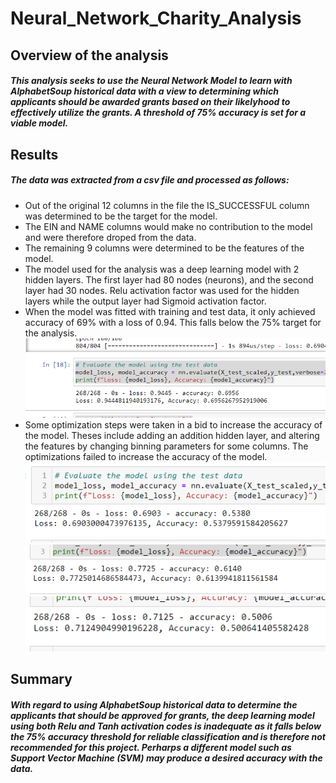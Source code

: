 # Neural_Network_Charity_Analysis

## Overview of the analysis

##### This analysis seeks to use the Neural Network Model to learn with AlphabetSoup historical data with a view to determining which applicants should be awarded grants based on their likelyhood to effectively utilize the grants. A threshold of 75% accuracy is set for a viable model.

## Results

##### The data was extracted from a csv file and processed as follows:

* Out of the original 12 columns in the file the IS_SUCCESSFUL column was determined to be the target for the model.
* The EIN and NAME columns would make no contribution to the model and were therefore droped from the data.
* The remaining 9 columns were determined to be the features of the model.
* The model used for the analysis was a deep learning model with 2 hidden layers. The first layer had 80 nodes (neurons), and the second layer had 30 nodes. Relu activation factor was used for the hidden layers while the output layer had Sigmoid activation factor.
* When the model was fitted with training and test data, it only achieved accuracy of 69% with a loss of 0.94. This falls below the 75% target for the analysis. ![first_model_output](Resources/first_model_output.PNG)
* Some optimization steps were taken in a bid to increase the accuracy of the model. Theses include adding an addition hidden layer, and altering the features by changing binning parameters for some columns. The optimizations failed to increase the accuracy of the model. ![first_optimization_output](Resources/first_optimization_output.PNG) ![second_optimization_output](Resources/second_optimization_output.PNG) ![third_optimization_output](Resources/third_optimization_output.PNG)


##  Summary

##### With regard to using AlphabetSoup historical data to determine the applicants that should be approved for grants, the deep learning model using both Relu and Tanh activation codes is inadequate as it falls below the 75% accuracy threshold for reliable classification and is therefore not recommended for this project. Perharps a different model such as Support Vector Machine (SVM) may produce a desired accuracy with the data.

